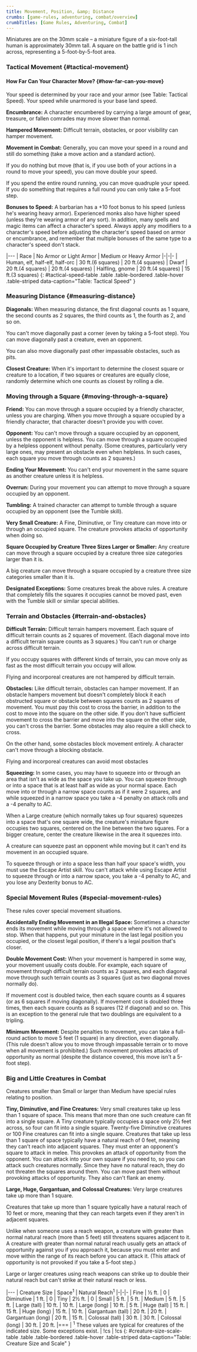 ```yaml
---
title: Movement, Position, &amp; Distance
crumbs: [game-rules, adventuring, combat/overview]
crumbTitles: [Game Rules, Adventuring, Combat]
---
```


Miniatures are on the 30mm scale &ndash; a miniature figure of a six-foot-tall human is approximately 30mm tall. A square on the battle grid is 1 inch across, representing a 5-foot-by-5-foot area.

### Tactical Movement {#tactical-movement}

#### How Far Can Your Character Move? {#how-far-can-you-move}

Your speed is determined by your race and your armor (see Table: Tactical Speed). Your speed while unarmored is your base land speed.

**Encumbrance:** A character encumbered by carrying a large amount of gear, treasure, or fallen comrades may move slower than normal.

**Hampered Movement:** Difficult terrain, obstacles, or poor visibility can hamper movement.

**Movement in Combat:** Generally, you can move your speed in a round and still do something (take a move action and a standard action).

If you do nothing but move (that is, if you use both of your actions in a round to move your speed), you can move double your speed.

If you spend the entire round running, you can move quadruple your speed. If you do something that requires a full round you can only take a 5-foot step.

**Bonuses to Speed:** A barbarian has a +10 foot bonus to his speed (unless he's wearing heavy armor). Experienced monks also have higher speed (unless they're wearing armor of any sort). In addition, many spells and magic items can affect a character's speed. Always apply any modifiers to a character's speed before adjusting the character's speed based on armor or encumbrance, and remember that multiple bonuses of the same type to a character's speed don't stack.

|---
| Race | No Armor or Light Armor | Medium or Heavy Armor
|-|-|-
| Human, elf, half-elf, half-orc | 30 ft.(6 squares) | 20 ft.(4 squares)
| Dwarf | 20 ft.(4 squares) | 20 ft.(4 squares)
| Halfling, gnome | 20 ft.(4 squares) | 15 ft.(3 squares)
{: #tactical-speed-table .table .table-bordered .table-hover .table-striped data-caption="Table: Tactical Speed" }

### Measuring Distance {#measuring-distance}

**Diagonals:** When measuring distance, the first diagonal counts as 1 square, the second counts as 2 squares, the third counts as 1, the fourth as 2, and so on.

You can't move diagonally past a corner (even by taking a 5-foot step). You can move diagonally past a creature, even an opponent.

You can also move diagonally past other impassable obstacles, such as pits.

**Closest Creature:** When it's important to determine the closest square or creature to a location, if two squares or creatures are equally close, randomly determine which one counts as closest by rolling a die.

### Moving through a Square {#moving-through-a-square}

**Friend:** You can move through a square occupied by a friendly character, unless you are charging. When you move through a square occupied by a friendly character, that character doesn't provide you with cover.

**Opponent:** You can't move through a square occupied by an opponent, unless the opponent is helpless. You can move through a square occupied by a helpless opponent without penalty. (Some creatures, particularly very large ones, may present an obstacle even when helpless. In such cases, each square you move through counts as 2 squares.)

**Ending Your Movement:** You can't end your movement in the same square as another creature unless it is helpless.

**Overrun:** During your movement you can attempt to move through a square occupied by an opponent.

**Tumbling:** A trained character can attempt to tumble through a square occupied by an opponent (see the Tumble skill).

**Very Small Creature:** A Fine, Diminutive, or Tiny creature can move into or through an occupied square. The creature provokes attacks of opportunity when doing so.

**Square Occupied by Creature Three Sizes Larger or Smaller:** Any creature can move through a square occupied by a creature three size categories larger than it is.

A big creature can move through a square occupied by a creature three size categories smaller than it is.

**Designated Exceptions:** Some creatures break the above rules. A creature that completely fills the squares it occupies cannot be moved past, even with the Tumble skill or similar special abilities.

### Terrain and Obstacles {#terrain-and-obstacles}

**Difficult Terrain:** Difficult terrain hampers movement. Each square of difficult terrain counts as 2 squares of movement. (Each diagonal move into a difficult terrain square counts as 3 squares.) You can't run or charge across difficult terrain.

If you occupy squares with different kinds of terrain, you can move only as fast as the most difficult terrain you occupy will allow.

Flying and incorporeal creatures are not hampered by difficult terrain.

**Obstacles:** Like difficult terrain, obstacles can hamper movement. If an obstacle hampers movement but doesn't completely block it each obstructed square or obstacle between squares counts as 2 squares of movement. You must pay this cost to cross the barrier, in addition to the cost to move into the square on the other side. If you don't have sufficient movement to cross the barrier and move into the square on the other side, you can't cross the barrier. Some obstacles may also require a skill check to cross.

On the other hand, some obstacles block movement entirely. A character can't move through a blocking obstacle.

Flying and incorporeal creatures can avoid most obstacles

**Squeezing:** In some cases, you may have to squeeze into or through an area that isn't as wide as the space you take up. You can squeeze through or into a space that is at least half as wide as your normal space. Each move into or through a narrow space counts as if it were 2 squares, and while squeezed in a narrow space you take a -4 penalty on attack rolls and a -4 penalty to AC.

When a Large creature (which normally takes up four squares) squeezes into a space that's one square wide, the creature's miniature figure occupies two squares, centered on the line between the two squares. For a bigger creature, center the creature likewise in the area it squeezes into.

A creature can squeeze past an opponent while moving but it can't end its movement in an occupied square.

To squeeze through or into a space less than half your space's width, you must use the Escape Artist skill. You can't attack while using Escape Artist to squeeze through or into a narrow space, you take a -4 penalty to AC, and you lose any Dexterity bonus to AC.

### Special Movement Rules {#special-movement-rules}

These rules cover special movement situations.

**Accidentally Ending Movement in an Illegal Space:** Sometimes a character ends its movement while moving through a space where it's not allowed to stop. When that happens, put your miniature in the last legal position you occupied, or the closest legal position, if there's a legal position that's closer.

**Double Movement Cost:** When your movement is hampered in some way, your movement usually costs double. For example, each square of movement through difficult terrain counts as 2 squares, and each diagonal move through such terrain counts as 3 squares (just as two diagonal moves normally do).

If movement cost is doubled twice, then each square counts as 4 squares (or as 6 squares if moving diagonally). If movement cost is doubled three times, then each square counts as 8 squares (12 if diagonal) and so on. This is an exception to the general rule that two doublings are equivalent to a tripling.

**Minimum Movement:** Despite penalties to movement, you can take a full-round action to move 5 feet (1 square) in any direction, even diagonally. (This rule doesn't allow you to move through impassable terrain or to move when all movement is prohibited.) Such movement provokes attacks of opportunity as normal (despite the distance covered, this move isn't a 5-foot step).

<h3 id="big-little-creatures-combat">Big and Little Creatures in Combat</h3>

Creatures smaller than Small or larger than Medium have special rules relating to position.

**Tiny, Diminutive, and Fine Creatures:** Very small creatures take up less than 1 square of space. This means that more than one such creature can fit into a single square. A Tiny creature typically occupies a space only 2&#189; feet across, so four can fit into a single square. Twenty-five Diminutive creatures or 100 Fine creatures can fit into a single square. Creatures that take up less than 1 square of space typically have a natural reach of 0 feet, meaning they can't reach into adjacent squares. They must enter an opponent's square to attack in melee. This provokes an attack of opportunity from the opponent. You can attack into your own square if you need to, so you can attack such creatures normally. Since they have no natural reach, they do not threaten the squares around them. You can move past them without provoking attacks of opportunity. They also can't flank an enemy.

**Large, Huge, Gargantuan, and Colossal Creatures:** Very large creatures take up more than 1 square.

Creatures that take up more than 1 square typically have a natural reach of 10 feet or more, meaning that they can reach targets even if they aren't in adjacent squares.

Unlike when someone uses a reach weapon, a creature with greater than normal natural reach (more than 5 feet) still threatens squares adjacent to it. A creature with greater than normal natural reach usually gets an attack of opportunity against you if you approach it, because you must enter and move within the range of its reach before you can attack it. (This attack of opportunity is not provoked if you take a 5-foot step.)

Large or larger creatures using reach weapons can strike up to double their natural reach but can't strike at their natural reach or less.

|---
| Creature Size | Space<sup>1</sup> | Natural Reach<sup>1</sup>
|-|-|-
| Fine | &#189; ft. | 0
| Diminutive | 1 ft. | 0
| Tiny | 2&#189; ft. | 0
| Small | 5 ft. | 5 ft.
| Medium | 5 ft. | 5 ft.
| Large (tall) | 10 ft. | 10 ft.
| Large (long) | 10 ft. | 5 ft.
| Huge (tall) | 15 ft. | 15 ft.
| Huge (long) | 15 ft. | 10 ft.
| Gargantuan (tall) | 20 ft. | 20 ft.
| Gargantuan (long) | 20 ft. | 15 ft.
| Colossal (tall) | 30 ft. | 30 ft.
| Colossal (long) | 30 ft. | 20 ft.
|===
| <sup>1</sup> These values are typical for creatures of the indicated size. Some exceptions exist. | !cs | !cs
{: #creature-size-scale-table .table .table-bordered .table-hover .table-striped data-caption="Table: Creature Size and Scale" }
